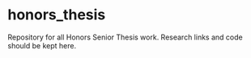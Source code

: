 # honors_thesis
Repository for all Honors Senior Thesis work.  Research links and code should be kept here.
